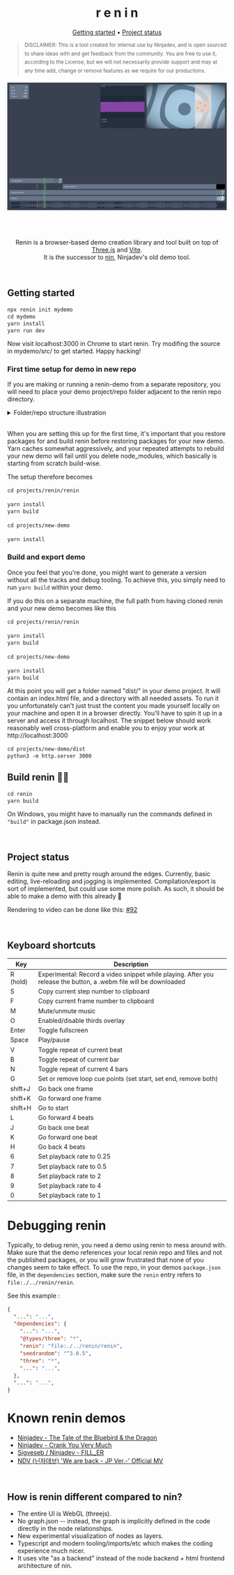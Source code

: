 <h1 align="center">r e n i n</h1>

<p align=center> <a href="#getting-started">Getting started</a> • <a href="#project-status">Project status</a></p>


> <sup>DISCLAIMER: This is a tool created for internal use by Ninjadev, and is open sourced to share ideas with and get
> feedback from the community. You are free to use it, according to the License, but we will not necessarily provide
> support and may at any time add, change or remove features as we require for our productions.</sup>

<pre align="center">
<img src="screenshot.png" />
</pre>

<br/><br/>

<p align="center">
Renin is a browser-based demo creation library and tool built on top of <a href="https://github.com/mrdoob/three.js/">Three.js</a> and <a href="https://vitejs.dev">Vite</a>.<br/>It is the successor to <a href="https://github.com/ninjadev/nin">nin</a>, Ninjadev's old demo tool.
</p>

<br/>

## Getting started

```shell
npx renin init mydemo
cd mydemo
yarn install
yarn run dev
```

Now visit localhost:3000 in Chrome to start renin. Try modifing the source in mydemo/src/ to get started. Happy hacking!

### First time setup for demo in new repo

If you are making or running a renin-demo from a separate repository, you will need to place your demo project/repo folder adjacent to the renin repo directory.

<details>
<summary>Folder/repo structure illustration</summary>

```
projects/
├─ renin/
|  ├─ .git/
|  ├─ renin/
|  |  ├─ node_modules/
|  |  ├─ src/
|  ├─ ...
├─ new-demo/
|  ├─ .git/
|  ├─ node_modules/
|  ├─ src/
|  ├─ ...
```
</details>
<br>

When you are setting this up for the first time, it's important that you restore packages for and build renin before restoring packages for your new demo.
Yarn caches somewhat aggressively, and your repeated attempts to rebuild your new demo will fail until you delete node_modules, which basically is starting from scratch build-wise.

The setup therefore becomes

```shell
cd projects/renin/renin

yarn install
yarn build

cd projects/new-demo

yarn install
```

### Build and export demo

Once you feel that you're done, you might want to generate a version without all the tracks and debug tooling.
To achieve this, you simply need to run `yarn build` within your demo.

If you do this on a separate machine, the full path from having cloned renin and your new demo becomes like this

```shell
cd projects/renin/renin

yarn install
yarn build

cd projects/new-demo

yarn install
yarn build
```

At this point you will get a folder named "dist/" in your demo project.
It will contain an index.html file, and a directory with all needed assets.
To run it you unfortunately can't just trust the content you made yourself locally on your machine and open it in a browser directly.
You'll have to spin it up in a server and access it through localhost.
The snippet below should work reasonably well cross-platform and enable you to enjoy your work at http://localhost:3000

```shell
cd projects/new-demo/dist
python3 -m http.server 3000
```

## Build renin 🔨🔧

```shell
cd renin
yarn build
```

On Windows, you might have to manually run the commands defined in `"build"` in package.json instead.

<br/>

## Project status

Renin is quite new and pretty rough around the edges.
Currently, basic editing, live-reloading and jogging is implemented.
Compilation/export is sort of implemented, but could use some more polish.
As such, it should be able to make a demo with this already :tada:

Rendering to video can be done like this: [#92](https://github.com/ninjadev/renin/pull/92)

<br/>

## Keyboard shortcuts

| Key      | Description                                                                                                       |
|----------|-------------------------------------------------------------------------------------------------------------------|
| R (hold) | Experimental: Record a video snippet while playing. After you release the button, a .webm file will be downloaded |
| S        | Copy current step number to clipboard                                                                             |
| F        | Copy current frame number to clipboard                                                                            |
| M        | Mute/unmute music                                                                                                 |
| O        | Enabled/disable thirds overlay                                                                                    |
| Enter    | Toggle fullscreen                                                                                                 |
| Space    | Play/pause                                                                                                        |
| V        | Toggle repeat of current beat                                                                                     |
| B        | Toggle repeat of current bar                                                                                      |
| N        | Toggle repeat of current 4 bars                                                                                   |
| G        | Set or remove loop cue points (set start, set end, remove both)                                                   |
| shift+J  | Go back one frame                                                                                                 |
| shift+K  | Go forward one frame                                                                                              |
| shift+H  | Go to start                                                                                                       |
| L        | Go forward 4 beats                                                                                                |
| J        | Go back one beat                                                                                                  |
| K        | Go forward one beat                                                                                               |
| H        | Go back 4 beats                                                                                                   |
| 6        | Set playback rate to 0.25                                                                                         |
| 7        | Set playback rate to 0.5                                                                                          |
| 8        | Set playback rate to 2                                                                                            |
| 9        | Set playback rate to 4                                                                                            |
| 0        | Set playback rate to 1                                                                                            |

# Debugging renin

Typically, to debug renin, you need a demo using renin to mess around with.
Make sure that the demo references your local renin repo and files and not the published packages, or you will grow frustrated that none of you changes seem to take effect.
To use the repo, in your demos `package.json` file, in the `dependencies` section, make sure the `renin` entry refers to `file:./../renin/renin`.

See this example :

```json
{
  "...": "...",
  "dependencies": {
    "...": "...",
    "@types/three": "*",
    "renin": "file:./../renin/renin",
    "seedrandom": "^3.0.5",
    "three": "*",
    "...": "...",
  },
  "...": "...",
}
```

# Known renin demos

- [Ninjadev - The Tale of the Bluebird & the Dragon](https://www.pouet.net/prod.php?which=91820)
- [Ninjadev - Crank You Very Much](https://www.pouet.net/prod.php?which=94165)
- [Sigveseb / Ninjadev - FILL_ER](https://www.pouet.net/prod.php?which=94133)
- [NDV (닌자데브) 'We are back - JP Ver.-' Official MV](https://www.pouet.net/prod.php?which=94648)

<br/>

## How is renin different compared to nin?

- The entire UI is WebGL (threejs).
- No graph.json -- instead, the graph is implicitly defined in the code directly in the node relationships.
- New experimental visualization of nodes as layers.
- Typescript and modern tooling/imports/etc which makes the coding experience much nicer.
- It uses vite "as a backend" instead of the node backend + html frontend architecture of nin.
